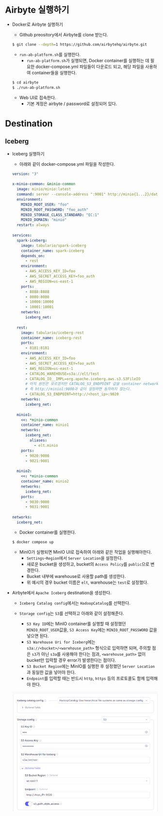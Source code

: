 # Airbyte 실행하기

- Docker로 Airbyte 실행하기

  - Github preository에서 Airbyte를 clone 받는다.

  ```bash
  $ git clone --depth=1 https://github.com/airbytehq/airbyte.git
  ```

  - `run-ab-platform.sh`를 실행한다.
    - `run-ab-platform.sh`가 실행되면, Docker container를 실행하는 데 필요한 docker-compose.yml 파일들이 다운로드 되고, 해당 파일을 사용하여 container들을 실행한다.

  ```bash
  $ cd airbyte
  $ ./run-ab-platform.sh
  ```

  - Web UI로 접속한다.
    - 기본 계정은 airbyte / password로 설정되어 있다.





# Destination

## Iceberg

- Iceberg 실행하기

  - 아래와 같이 docker-compose.yml 파일을 작성한다.

  ```yaml
  version: "3"
  
  x-minio-common: &minio-common
    image: minio/minio:latest
    command: server --console-address ":9001" http://minio{1...2}/data{1...2}
    environment:
      MINIO_ROOT_USER: "foo"
      MINIO_ROOT_PASSWORD: "foo_auth"
      MINIO_STORAGE_CLASS_STANDARD: "EC:1"
      MINIO_DOMAIN: "minio"
    restart: always
  
  services:
    spark-iceberg:
      image: tabulario/spark-iceberg
      container_name: spark-iceberg
      depends_on:
        - rest
      environment:
        - AWS_ACCESS_KEY_ID=foo
        - AWS_SECRET_ACCESS_KEY=foo_auth
        - AWS_REGION=us-east-1
      ports:
        - 8888:8888
        - 8080:8080
        - 10000:10000
        - 10001:10001
      networks:
        iceberg_net:
    
    rest:
      image: tabulario/iceberg-rest
      container_name: iceberg-rest
      ports:
        - 8181:8181
      environment:
        - AWS_ACCESS_KEY_ID=foo
        - AWS_SECRET_ACCESS_KEY=foo_auth
        - AWS_REGION=us-east-1
        - CATALOG_WAREHOUSE=s3a://elt/test
        - CATALOG_IO__IMPL=org.apache.iceberg.aws.s3.S3FileIO
        # 아직 원인은 모르겠지만 CATALOG_S3_ENDPOINT 값을 container network의 내부 주소로 설정하면 동작하지 않는다.
        # 즉 http://minio1:9000과 같이 설정하면 동작하지 않는다.
        - CATALOG_S3_ENDPOINT=http://<host_ip>:9020
      networks:
        iceberg_net:
  
    minio1:
      <<: *minio-common
      container_name: minio1
      networks:
        iceberg_net:
          aliases:
            - elt.minio
      ports:
        - 9020:9000
        - 9021:9001
  
    minio2:
      <<: *minio-common
      container_name: minio2
      networks:
        iceberg_net:
      ports:
        - 9030:9000
        - 9031:9001
  
  networks:
    iceberg_net:
  ```

  - Docker container를 실행한다.

  ```bash
  $ docker compose up
  ```

  - MinIO가 실행되면 MinIO UI로 접속하여 아래와 같은 작업을 실행해야한다.
    - `Settings`-`Region`에서 `Server Location`을 설정한다.
    - 새로운 bucket을 생성하고, bucket의 `Access Policy`를 `public`으로 변경한다.
    - Bucket 내부에 warehouse로 사용할 path를 생성한다.
    - 위 예시의 경우 bucket 이름은 `elt`, warehouse는 `test`로 설정했다.



- Airbyte에서 `Apache Iceberg` destination을 생성한다.

  - `Iceberg Catalog config`에서는 `HadoopCatalog`를 선택한다.

  - `Storage config`는 `S3`를 선택하고 아래와 같이 설정해준다.
    - `S3 Key ID`에는 MinIO container를 실행할 때 설정했던 `MINIO_ROOT_USER`값을, `S3 Access Key`에는 `MINIO_ROOT_PASSWORD` 값을 넣으면 된다.
    - `S3 Warehouse Uri for Iceberg`에는 `s3a://<bucket>/<warehouse_path>` 형식으로 입력하면 되며, 주의할 점은 `s3`가 아닌 `s3a`를 사용해야 한다는 점과, `<warehouse_path>` 없이 bucket만 입력할 경우 error가 발생한다는 점이다.
    - `S3 Bucket Region`에는 MinIO를 실행한 후 설정했던 `Server Location`과 동일한 값을 넣어야 한다.
    - `Endpoint`를 입력할 때는 반드시 `http`, `https` 등의 프로토콜도 함께 입력해야 한다.

  ![image-20240404103108042](Airbyte.assets/image-20240404103108042.png)



